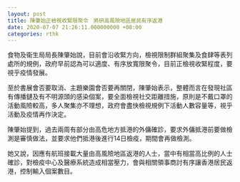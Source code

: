 ```yaml
---
layout: post
title: 陳肇始正檢視收緊限聚令　將研高風險地區居民有序返港
date: 2020-07-07 21:26:11.000000000 +08:00
categories: rthk
---
```


食物及衞生局局長陳肇始說，目前會沿收緊方向，檢視限制群組聚集及食肆等表列處所的規例，政府早前認為可以適度、有序放寬限聚令，目前正檢視收緊程度，要視乎疫情發展。

至於書展會否要取消、主題樂園會否要再關閉，陳肇始表示，整體而言在發現社區有傳播鏈及有不明源頭的感染個案，要全面檢視社交距離措施，原則是不戴口罩的活動風險較高，多人聚集亦不理想，政府會盡快檢視規例下活動人數容量等，視乎活動及疫情再作決定。

陳肇始提到，過去兩周有部分由高危地方抵港的外傭確診，要求外傭抵港前要做檢測是審慎做法，並要求他們抵港後進行14日檢疫，期間會再做檢測。

她又說，因應有航班接載大量由高風險地區返港的人士，當中有相當高比例的人士確診，對檢疫中心及醫療系統造成相當壓力，會與相關領事商討有序讓香港居民返港，控制輸入個案數目。
